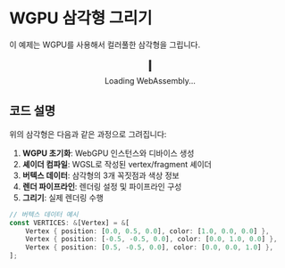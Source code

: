# WGPU 삼각형 그리기

이 예제는 WGPU를 사용해서 컬러풀한 삼각형을 그립니다.

<!-- <div id="triangle-demo" style="text-align: center; margin: 20px 0;"> -->
<!--     <canvas id="triangle-canvas" style="border: 1px solid #ccc;"></canvas> -->
<!--     <br> -->
<!--     <button onclick="runWGPUTriangle('triangle-canvas')" style="margin-top: 10px; padding: 10px 20px; background: #4CAF50; color: white; border: none; border-radius: 4px; cursor: pointer;"> -->
<!--         삼각형 그리기 -->
<!--     </button> -->
<!-- </div> -->
<!---->
<!-- <script> -->
<!-- // 페이지 로드 시 자동 실행 (선택사항) -->
<!-- document.addEventListener('DOMContentLoaded', function() { -->
<!--     // 자동으로 실행하려면 주석 해제 -->
<!--     // setTimeout(() => runWGPUTriangle('triangle-canvas'), 1000); -->
<!-- }); -->
<!-- </script> -->
<div id="wgpu-demo-container" style="text-align: center; margin: 20px 0;">
    <canvas id="wgpu-canvas" width="600" height="400" style="border: 2px solid #333; background: white; max-width: 100%; aspect-ratio: 3/2;"></canvas>
    <div id="loading" style="margin-top: 10px;">Loading WebAssembly...</div>
    <div id="error" style="margin-top: 10px; color: red; display: none;"></div>
</div>

<script type="module">
    async function initWgpu() {
        const loadingDiv = document.getElementById('loading');
        const errorDiv = document.getElementById('error');
        
        try {
            // WebAssembly 모듈 동적 로드
            const wasmModule = await import('./assets/wasm/wgpu-triangle/wgpu_triangle.js');
            
            // wasm 초기화
            await wasmModule.default();
            
            // 캔버스에서 렌더링 시작
            await wasmModule.run('wgpu-canvas');
            
            loadingDiv.style.display = 'none';
            console.log('wgpu initialized successfully!');
            
        } catch (error) {
            console.error('Failed to initialize wgpu:', error);
            loadingDiv.style.display = 'none';
            errorDiv.style.display = 'block';
            errorDiv.textContent = `Error: ${error.message}`;
        }
    }
    
    // 페이지 로드 후 초기화
    if (document.readyState === 'loading') {
        document.addEventListener('DOMContentLoaded', initWgpu);
    } else {
        initWgpu();
    }
</script>
## 코드 설명

위의 삼각형은 다음과 같은 과정으로 그려집니다:

1. **WGPU 초기화**: WebGPU 인스턴스와 디바이스 생성
2. **셰이더 컴파일**: WGSL로 작성된 vertex/fragment 셰이더
3. **버텍스 데이터**: 삼각형의 3개 꼭짓점과 색상 정보
4. **렌더 파이프라인**: 렌더링 설정 및 파이프라인 구성
5. **그리기**: 실제 렌더링 수행

```rust
// 버텍스 데이터 예시
const VERTICES: &[Vertex] = &[
    Vertex { position: [0.0, 0.5, 0.0], color: [1.0, 0.0, 0.0] },
    Vertex { position: [-0.5, -0.5, 0.0], color: [0.0, 1.0, 0.0] },
    Vertex { position: [0.5, -0.5, 0.0], color: [0.0, 0.0, 1.0] },
];
